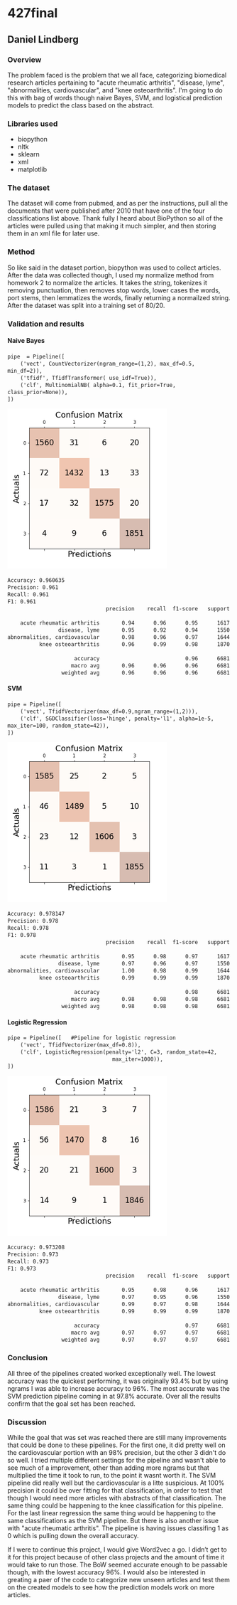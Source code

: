 # 427final
## Daniel Lindberg

### Overview
The problem faced is the problem that we all face, categorizing biomedical research articles pertaining to "acute rheumatic arthritis", "disease, lyme", "abnormalities, cardiovascular", and "knee osteoarthritis". I'm going to do this with bag of words though naive Bayes, SVM, and logistical prediction models to predict the class based on the abstract.

### Libraries used
- biopython
- nltk
- sklearn
- xml
- matplotlib

### The dataset
The dataset will come from pubmed, and as per the instructions, pull all the documents that were published after 2010 that have one of the four classifications list above. Thank fully I heard about BioPython so all of the articles were pulled using that making it much simpler, and then storing them in an xml file for later use.

### Method
So like said in the dataset portion, biopython was used to collect articles. After the data was collected though, I used my normalize method from homework 2 to normalize the articles. It takes the string, tokenizes it removing punctuation, then removes stop words, lower cases the words, port stems, then lemmatizes the words, finally returning a normailzed string. After the dataset was split into a training set of 80/20.
### Validation and results
#### Naive Bayes
```
pipe  = Pipeline([
    ('vect', CountVectorizer(ngram_range=(1,2), max_df=0.5, min_df=2)),
    ('tfidf', TfidfTransformer( use_idf=True)),
    ('clf', MultinomialNB( alpha=0.1, fit_prior=True, class_prior=None)),
])
```
![plot](/confusion_matrix_Bayes.png)
```
Accuracy: 0.960635
Precision: 0.961
Recall: 0.961
F1: 0.961
                               precision    recall  f1-score   support

    acute rheumatic arthritis       0.94      0.96      0.95      1617
                disease, lyme       0.95      0.92      0.94      1550
abnormalities, cardiovascular       0.98      0.96      0.97      1644
          knee osteoarthritis       0.96      0.99      0.98      1870

                     accuracy                           0.96      6681
                    macro avg       0.96      0.96      0.96      6681
                 weighted avg       0.96      0.96      0.96      6681
```
#### SVM
```
pipe = Pipeline([
    ('vect', TfidfVectorizer(max_df=0.9,ngram_range=(1,2))),
    ('clf', SGDClassifier(loss='hinge', penalty='l1', alpha=1e-5, max_iter=100, random_state=42)),
])
```
![plot](/confusion_matrix_SVM.png)
```
Accuracy: 0.978147
Precision: 0.978
Recall: 0.978
F1: 0.978
                               precision    recall  f1-score   support

    acute rheumatic arthritis       0.95      0.98      0.97      1617
                disease, lyme       0.97      0.96      0.97      1550
abnormalities, cardiovascular       1.00      0.98      0.99      1644
          knee osteoarthritis       0.99      0.99      0.99      1870

                     accuracy                           0.98      6681
                    macro avg       0.98      0.98      0.98      6681
                 weighted avg       0.98      0.98      0.98      6681
```
#### Logistic Regression
```
pipe = Pipeline([   #Pipeline for logistic regression
    ('vect', TfidfVectorizer(max_df=0.8)),
    ('clf', LogisticRegression(penalty='l2', C=3, random_state=42,
                                 max_iter=1000)),
])
```
![plot](/confusion_matrix_LR.png)
```
Accuracy: 0.973208
Precision: 0.973
Recall: 0.973
F1: 0.973
                               precision    recall  f1-score   support

    acute rheumatic arthritis       0.95      0.98      0.96      1617
                disease, lyme       0.97      0.95      0.96      1550
abnormalities, cardiovascular       0.99      0.97      0.98      1644
          knee osteoarthritis       0.99      0.99      0.99      1870

                     accuracy                           0.97      6681
                    macro avg       0.97      0.97      0.97      6681
                 weighted avg       0.97      0.97      0.97      6681
```
### Conclusion
All three of the pipelines created worked exceptionally well. The lowest accuracy was the quickest performing, it was originally 93.4% but by using ngrams I was able to increase accuracy to 96%. The most accurate was the SVM prediction pipeline coming in at 97.8% accurate. Over all the results confirm that the goal set has been reached.

### Discussion
While the goal that was set was reached there are still many improvements that could be done to these pipelines. For the first one, it did pretty well on the cardiovascular portion with an 98% precision, but the other 3 didn't do so well. I tried multiple different settings for the pipeline and wasn't able to see much of a improvement, other than adding more ngrams but that multiplied the time it took to run, to the point it wasnt worth it. The SVM pipeline did really well but the cardiovascular is a litte suspicious. At 100% precision it could be over fitting for that classification, in order to test that though I would need more articles with abstracts of that classification. The same thing could be happening to the knee classification for this pipeline. For the last linear regression the same thing would be happening to the same classifications as the SVM pipeline. But there is also another issue with "acute rheumatic arthritis". The pipeline is having issues classifing 1 as 0 which is pulling down the overall accuracy. 

If I were to continue this project, I would give Word2vec a go. I didn’t get to it for this project because of other class projects and the amount of time it would take to run those. The BoW seemed accurate enough to be passable though, with the lowest accuracy 96%. I would also be interested in greating a paer of the code to categorize new unseen articles and test them on the created models to see how the prediction models work on more articles.
